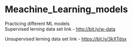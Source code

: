 # Meachine_Learning_models

Practicing different ML models  
Supervised lerning data set link -  http://bit.ly/w-data

Unsupervised lerning data set link -  https://bit.ly/3kXTdox
